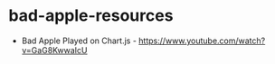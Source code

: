 # bad-apple-resources

* Bad Apple Played on Chart.js - https://www.youtube.com/watch?v=GaG8KwwaIcU

